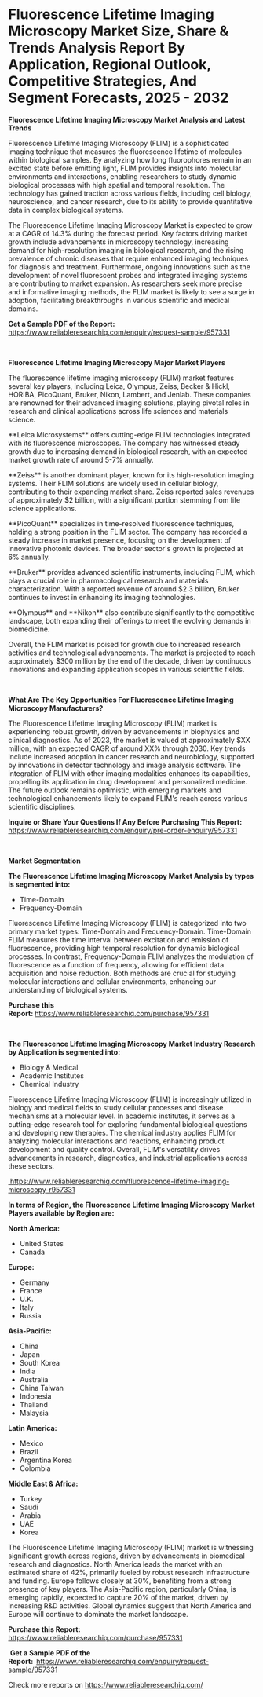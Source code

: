 <p><h1>Fluorescence Lifetime Imaging Microscopy Market Size, Share & Trends Analysis Report By Application, Regional Outlook, Competitive Strategies, And Segment Forecasts, 2025 - 2032</h1></p><p><strong>Fluorescence Lifetime Imaging Microscopy Market Analysis and Latest Trends</strong></p>
<p><p>Fluorescence Lifetime Imaging Microscopy (FLIM) is a sophisticated imaging technique that measures the fluorescence lifetime of molecules within biological samples. By analyzing how long fluorophores remain in an excited state before emitting light, FLIM provides insights into molecular environments and interactions, enabling researchers to study dynamic biological processes with high spatial and temporal resolution. The technology has gained traction across various fields, including cell biology, neuroscience, and cancer research, due to its ability to provide quantitative data in complex biological systems.</p><p>The Fluorescence Lifetime Imaging Microscopy Market is expected to grow at a CAGR of 14.3% during the forecast period. Key factors driving market growth include advancements in microscopy technology, increasing demand for high-resolution imaging in biological research, and the rising prevalence of chronic diseases that require enhanced imaging techniques for diagnosis and treatment. Furthermore, ongoing innovations such as the development of novel fluorescent probes and integrated imaging systems are contributing to market expansion. As researchers seek more precise and informative imaging methods, the FLIM market is likely to see a surge in adoption, facilitating breakthroughs in various scientific and medical domains.</p></p>
<p><strong>Get a Sample PDF of the Report:&nbsp;</strong> <a href="https://www.reliableresearchiq.com/enquiry/request-sample/957331?utm_campaign=2580&utm_medium=2&utm_source=Github&utm_content=ia&utm_term=21032025&utm_id=fluorescence-lifetime-imaging-microscopy">https://www.reliableresearchiq.com/enquiry/request-sample/957331</a></p>
<p>&nbsp;</p>
<p><strong>Fluorescence Lifetime Imaging Microscopy Major Market Players</strong></p>
<p><p>The fluorescence lifetime imaging microscopy (FLIM) market features several key players, including Leica, Olympus, Zeiss, Becker & Hickl, HORIBA, PicoQuant, Bruker, Nikon, Lambert, and Jenlab. These companies are renowned for their advanced imaging solutions, playing pivotal roles in research and clinical applications across life sciences and materials science.</p><p>**Leica Microsystems** offers cutting-edge FLIM technologies integrated with its fluorescence microscopes. The company has witnessed steady growth due to increasing demand in biological research, with an expected market growth rate of around 5-7% annually. </p><p>**Zeiss** is another dominant player, known for its high-resolution imaging systems. Their FLIM solutions are widely used in cellular biology, contributing to their expanding market share. Zeiss reported sales revenues of approximately $2 billion, with a significant portion stemming from life science applications.</p><p>**PicoQuant** specializes in time-resolved fluorescence techniques, holding a strong position in the FLIM sector. The company has recorded a steady increase in market presence, focusing on the development of innovative photonic devices. The broader sector's growth is projected at 6% annually.</p><p>**Bruker** provides advanced scientific instruments, including FLIM, which plays a crucial role in pharmacological research and materials characterization. With a reported revenue of around $2.3 billion, Bruker continues to invest in enhancing its imaging technologies.</p><p>**Olympus** and **Nikon** also contribute significantly to the competitive landscape, both expanding their offerings to meet the evolving demands in biomedicine.</p><p>Overall, the FLIM market is poised for growth due to increased research activities and technological advancements. The market is projected to reach approximately $300 million by the end of the decade, driven by continuous innovations and expanding application scopes in various scientific fields.</p></p>
<p>&nbsp;</p>
<p><strong>What Are The Key Opportunities For Fluorescence Lifetime Imaging Microscopy Manufacturers?</strong></p>
<p><p>The Fluorescence Lifetime Imaging Microscopy (FLIM) market is experiencing robust growth, driven by advancements in biophysics and clinical diagnostics. As of 2023, the market is valued at approximately $XX million, with an expected CAGR of around XX% through 2030. Key trends include increased adoption in cancer research and neurobiology, supported by innovations in detector technology and image analysis software. The integration of FLIM with other imaging modalities enhances its capabilities, propelling its application in drug development and personalized medicine. The future outlook remains optimistic, with emerging markets and technological enhancements likely to expand FLIM's reach across various scientific disciplines.</p></p>
<p><strong>Inquire or Share Your Questions If Any Before Purchasing This Report:</strong> <a href="https://www.reliableresearchiq.com/enquiry/pre-order-enquiry/957331?utm_campaign=2580&utm_medium=2&utm_source=Github&utm_content=ia&utm_term=21032025&utm_id=fluorescence-lifetime-imaging-microscopy">https://www.reliableresearchiq.com/enquiry/pre-order-enquiry/957331</a></p>
<p>&nbsp;</p>
<p><strong>Market Segmentation</strong></p>
<p><strong>The Fluorescence Lifetime Imaging Microscopy Market Analysis by types is segmented into:</strong></p>
<p><ul><li>Time-Domain</li><li>Frequency-Domain</li></ul></p>
<p><p>Fluorescence Lifetime Imaging Microscopy (FLIM) is categorized into two primary market types: Time-Domain and Frequency-Domain. Time-Domain FLIM measures the time interval between excitation and emission of fluorescence, providing high temporal resolution for dynamic biological processes. In contrast, Frequency-Domain FLIM analyzes the modulation of fluorescence as a function of frequency, allowing for efficient data acquisition and noise reduction. Both methods are crucial for studying molecular interactions and cellular environments, enhancing our understanding of biological systems.</p></p>
<p><strong>Purchase this Report:&nbsp;</strong><a href="https://www.reliableresearchiq.com/purchase/957331?utm_campaign=2580&utm_medium=2&utm_source=Github&utm_content=ia&utm_term=21032025&utm_id=fluorescence-lifetime-imaging-microscopy">https://www.reliableresearchiq.com/purchase/957331</a></p>
<p>&nbsp;</p>
<p><strong>The Fluorescence Lifetime Imaging Microscopy Market Industry Research by Application is segmented into:</strong></p>
<p><ul><li>Biology & Medical</li><li>Academic Institutes</li><li>Chemical Industry</li></ul></p>
<p><p>Fluorescence Lifetime Imaging Microscopy (FLIM) is increasingly utilized in biology and medical fields to study cellular processes and disease mechanisms at a molecular level. In academic institutes, it serves as a cutting-edge research tool for exploring fundamental biological questions and developing new therapies. The chemical industry applies FLIM for analyzing molecular interactions and reactions, enhancing product development and quality control. Overall, FLIM's versatility drives advancements in research, diagnostics, and industrial applications across these sectors.</p></p>
<p><a href="https://www.reliableresearchiq.com/fluorescence-lifetime-imaging-microscopy-r957331?utm_campaign=2580&utm_medium=2&utm_source=Github&utm_content=ia&utm_term=21032025&utm_id=fluorescence-lifetime-imaging-microscopy">&nbsp;https://www.reliableresearchiq.com/fluorescence-lifetime-imaging-microscopy-r957331</a></p>
<p><strong>In terms of Region, the Fluorescence Lifetime Imaging Microscopy Market Players available by Region are:</strong></p>
<p>
    <p> <strong> North America: </strong>
        <ul>
            <li>United States</li>
            <li>Canada</li>
        </ul>
        </p> 
    <p> <strong> Europe: </strong>
        <ul>
            <li>Germany</li>
            <li>France</li>
            <li>U.K.</li>
            <li>Italy</li>
            <li>Russia</li>
        </ul>
        </p> 
    <p> <strong> Asia-Pacific: </strong>
        <ul>
            <li>China</li>
            <li>Japan</li>
            <li>South Korea</li>
            <li>India</li>
            <li>Australia</li>
            <li>China Taiwan</li>
            <li>Indonesia</li>
            <li>Thailand</li>
            <li>Malaysia</li>
        </ul>
        </p> 
    <p> <strong> Latin America: </strong>
        <ul>
            <li>Mexico</li>
            <li>Brazil</li>
            <li>Argentina Korea</li>
            <li>Colombia</li>
        </ul>
        </p> 
    <p> <strong> Middle East & Africa: </strong>
        <ul>
            <li>Turkey</li>
            <li>Saudi</li>
            <li>Arabia</li>
            <li>UAE</li>
            <li>Korea</li>
        </ul>
    </p>
    </p>
<p><p>The Fluorescence Lifetime Imaging Microscopy (FLIM) market is witnessing significant growth across regions, driven by advancements in biomedical research and diagnostics. North America leads the market with an estimated share of 42%, primarily fueled by robust research infrastructure and funding. Europe follows closely at 30%, benefiting from a strong presence of key players. The Asia-Pacific region, particularly China, is emerging rapidly, expected to capture 20% of the market, driven by increasing R&D activities. Global dynamics suggest that North America and Europe will continue to dominate the market landscape.</p></p>
<p><strong>Purchase this Report: </strong><a href="https://www.reliableresearchiq.com/purchase/957331?utm_campaign=2580&utm_medium=2&utm_source=Github&utm_content=ia&utm_term=21032025&utm_id=fluorescence-lifetime-imaging-microscopy">https://www.reliableresearchiq.com/purchase/957331</a></p>
<p>&nbsp;<strong>Get a Sample PDF of the Report:&nbsp;&nbsp;</strong><a href="https://www.reliableresearchiq.com/enquiry/request-sample/957331?utm_campaign=2580&utm_medium=2&utm_source=Github&utm_content=ia&utm_term=21032025&utm_id=fluorescence-lifetime-imaging-microscopy">https://www.reliableresearchiq.com/enquiry/request-sample/957331</a></p>
<p><strong></strong></p>
<p>Check more reports on <a href="https://www.reliableresearchiq.com/?utm_campaign=2580&utm_medium=2&utm_source=Github&utm_content=ia&utm_term=21032025&utm_id=fluorescence-lifetime-imaging-microscopy">https://www.reliableresearchiq.com/</a></p>